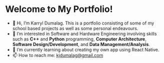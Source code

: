 # Welcome to My Portfolio!
- 👋 Hi, I’m Karryl Dumalag. This is a portfolio consisting of some of my school based projects as well as some personal endeavours.
- 👀 I’m interested in Software and Hardware Engineering involving skills such as **C++** and **Python** programming, **Computer Architecture**, **Software Design/Development**, and **Data Management/Analysis**.
- 🌱 I’m currently learning about creating my own app using React Native. 
- 📫 How to reach me: kjdumalag@gmail.com

